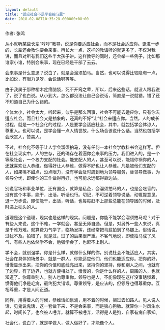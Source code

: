 ```yaml
---
layout: default
title: "适应社会不是学会拍马屁"
date: 2018-02-08T10:35:28.000000+08:00
---
```


作者: 张鸣

从小就听某些长辈‌‌“哼哼‌‌”教导，说是你要适应社会，而不是社会适应你。更进一步的，长辈还会教你要会来事。再长大一点，这样的教诲听的就更多了，不仅对我讲，而且对所有我们这些半大孩子讲。这样教导的同时，还会举一些例子，比如那谁家小谁，特别会来事，现在已经是干部了云云。

会来事是什么意思？说白了，就是会溜须拍马。当然，也可以说得比较隐晦一点，比如说，有眼力见呀，会说话呀等等。

由于我属于那种榆木疙瘩脑袋，死不开窍之辈，所以，后来这些话，就没人跟我说了，说了也白说。从小到大，怎么都没法让自己会说话，简直是一说就错。错了还不知道自己为什么错的。

个体太小，社会太大，听起来，似乎是那么回事，社会不可能去适应你，只有你去适应社会。而且社会又是抽象的，还真的不好‌‌“让‌‌”社会来适应你。当然，人的成长过程，就是一个社会化的过程，人是要学会适应社会，其中，就包括学会体谅人，尊重人。也可以说，是学会懂一点人情世故，什么场合该说什么话。当然也包括学会欣赏人，赞美人。

不过，社会化不等于让人学会溜须拍马，没有任何一本社会学教科书会这样写。但在社会现实中，人的生存，还的确存在着逼你会来事的压力。我们进入的，是一个等级社会，一个权力支配的社会。能支配人的人，甚至可以说，能福你祸你的人，还就喜欢让人恭维。做得好让人恭维，做得不好也让人恭维。凡是被他们支配的人，如果嘴不甜点，没点眼力，没有学会及时周到地为领导服务，替领导做事，为领导分忧，即使你的工作做得再好，也可能永远都得靠边站。

别说官场和事业单位，还有国企，就算是私企，会溜须拍马的人，也是会吃香的。没有这个本事，能干，出活，听话也行。切记，不可逆着领导说话，动辄提意见。退一万步说，即使能干，出活，听话，也每每赶不上那些总能在领导困的时候，及时递上枕头的人。

道理是这个道理，现实也是这样的现实。问题是，你能不能学会溜须拍马呢？对于有些人来说，这个不难，一学就会，甚至无师自通。但是，对另外一些人来说，真是千难万难。就算费力气学了，临场发挥，还经常把马屁拍到了马腿上。俗话说，过犹不及。拍错了，就是过，过了的后果很严重。不客气地说，即使拍马成了风气，有些人也依然学不会，勉强学会了，也赶不上别人。

学不会，就别强学。你是什么样，就做什么样的你。别说社会不能适应人，其实，社会在具体的场景中，就是一群人。你能适应他们，他们也能适应你。把你的好，慢慢显示出来，把你的价值和底线亮出来，坚持你的坚持，你和别人之间，也就有了边界，有了边界，也就方便相处了。慢慢的，你是什么样的人，周围的人，也就知道了。你尊重别人，别人也尊重你。领导也是人，不能像现在这样没事瞎惯着，惯得他们净是毛病，最终犯大错误。尊重领导，是应该的，但领导也得尊重你。互相尊重，才是人间正道。

同样，用得着人的时候，恭维话如泉涌，用不着的时候，搁过去如路人。见人说人话，见鬼说鬼话，这一套做下来，不是会来事，而是狼心狗肺。就算你一时风生水起，时间长了，也会被人唾弃。就算不被唾弃，活得是人是狗，自家有病自家知。

社会化，说白了，就是学做人，做人做好了，才能像个人。


